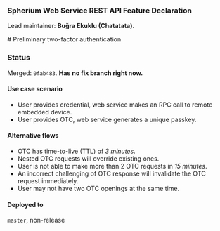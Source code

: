 ### Spherium Web Service REST API Feature Declaration

Lead maintainer: **Buğra Ekuklu (Chatatata)**.

# Preliminary two-factor authentication

### Status
  Merged: `0fab483`.
  **Has no fix branch right now.**

#### Use case scenario
* User provides credential, web service makes an RPC call to remote embedded device.
* User provides OTC, web service generates a unique passkey.

#### Alternative flows
* OTC has time-to-live (TTL) of *3 minutes*.
* Nested OTC requests will override existing ones.
* User is not able to make more than 2 OTC requests in *15 minutes*.
* An incorrect challenging of OTC response will invalidate the OTC request immediately.
* User may not have two OTC openings at the same time.

#### Deployed to
`master`, non-release
